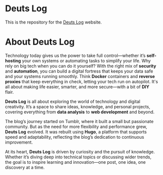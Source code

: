 # Deuts Log

This is the repository for the [Deuts Log](https://deuts.org/) website.

# About Deuts Log
Technology today gives us the power to take full control—whether it’s **self-hosting** your own systems or automating tasks to simplify your life. Why rely on big tech when you can do it yourself? With the right mix of **security** and **automation**, you can build a digital fortress that keeps your data safe and your systems running smoothly. Think **Docker** containers and **reverse proxies** that keep everything in check, letting your tech run on autopilot. It's all about making life easier, smarter, and more secure—with a bit of **DIY** flair.

**Deuts Log** is all about exploring the world of technology and digital creativity. It’s a space to share ideas, knowledge, and personal projects, covering everything from **data analysis** to **web development** and beyond.

The blog’s journey started on Tumblr, where it built a small but passionate community. But as the need for more flexibility and performance grew, **Deuts Log** evolved. It was rebuilt using **Hugo**, a platform that supports speed and adaptability, reflecting the blog’s dedication to continuous improvement.

At its heart, **Deuts Log** is driven by curiosity and the pursuit of knowledge. Whether it’s diving deep into technical topics or discussing wider trends, the goal is to inspire learning and innovation—one post, one idea, one discovery at a time.